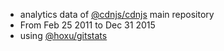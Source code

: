  - analytics data of [@cdnjs/cdnjs](https://github.com/cdnjs/cdnjs) main repository
  - From Feb 25 2011 to Dec 31 2015
 - using [@hoxu/gitstats](https://github.com/hoxu/gitstats)
